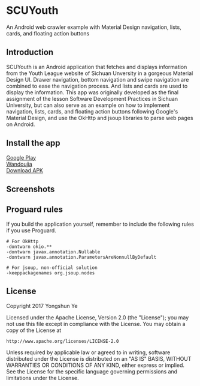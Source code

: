 # SCUYouth
An Android web crawler example with Material Design navigation, lists, cards, and floating action buttons
## Introduction
SCUYouth is an Android application that fetches and displays information from the Youth League website of Sichuan Unversity in a gorgeous Material Design UI. Drawer navigation, bottom navigation and swipe navigation are combined to ease the navigation process. And lists and cards are used to display the information. This app was originally developed as the final assignment of the lesson Software Development Practices in Sichuan University, but can also serve as an example on how to implement navigation, lists, cards, and floating action buttons following Google's Material Design, and use the OkHttp and jsoup libraries to parse web pages on Android.
## Install the app
[Google Play]()<br>
[Wandoujia]()<br>
[Download APK](app/app-release.apk)
## Screenshots
## Proguard rules
If you build the application yourself, remember to include the following rules if you use Proguard.
```
# For OkHttp
-dontwarn okio.**
-dontwarn javax.annotation.Nullable
-dontwarn javax.annotation.ParametersAreNonnullByDefault

# For jsoup, non-official solution
-keeppackagenames org.jsoup.nodes
```
## License
Copyright 2017 Yongshun Ye

Licensed under the Apache License, Version 2.0 (the "License");
you may not use this file except in compliance with the License.
You may obtain a copy of the License at

    http://www.apache.org/licenses/LICENSE-2.0

Unless required by applicable law or agreed to in writing, software
distributed under the License is distributed on an "AS IS" BASIS,
WITHOUT WARRANTIES OR CONDITIONS OF ANY KIND, either express or implied.
See the License for the specific language governing permissions and
limitations under the License.
